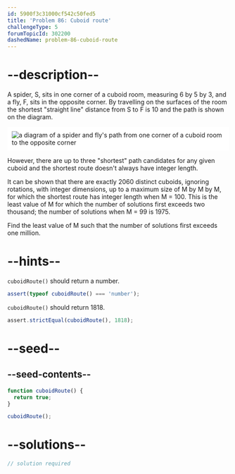 ```yaml
---
id: 5900f3c31000cf542c50fed5
title: 'Problem 86: Cuboid route'
challengeType: 5
forumTopicId: 302200
dashedName: problem-86-cuboid-route
---
```


# --description--

A spider, S, sits in one corner of a cuboid room, measuring 6 by 5 by 3, and a fly, F, sits in the opposite corner. By travelling on the surfaces of the room the shortest "straight line" distance from S to F is 10 and the path is shown on the diagram.

<img class="img-responsive center-block" alt="a diagram of a spider and fly's path from one corner of a cuboid room to the opposite corner" src="https://cdn-media-1.freecodecamp.org/project-euler/cuboid-route.png" style="background-color: white; padding: 10px;">

However, there are up to three "shortest" path candidates for any given cuboid and the shortest route doesn't always have integer length.

It can be shown that there are exactly 2060 distinct cuboids, ignoring rotations, with integer dimensions, up to a maximum size of M by M by M, for which the shortest route has integer length when M = 100. This is the least value of M for which the number of solutions first exceeds two thousand; the number of solutions when M = 99 is 1975.

Find the least value of M such that the number of solutions first exceeds one million.

# --hints--

`cuboidRoute()` should return a number.

```js
assert(typeof cuboidRoute() === 'number');
```

`cuboidRoute()` should return 1818.

```js
assert.strictEqual(cuboidRoute(), 1818);
```

# --seed--

## --seed-contents--

```js
function cuboidRoute() {
  return true;
}

cuboidRoute();
```

# --solutions--

```js
// solution required
```
